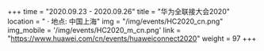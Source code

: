 +++ 
time = "2020.09.23 - 2020.09.26" 
title = "华为全联接大会2020" 
location = " · 地点: 中国上海" 
img = "/img/events/HC2020_cn.png" 
img_mobile = '/img/events/HC2020_m_cn.png'
link = "https://www.huawei.com/cn/events/huaweiconnect2020"
weight = 97
+++
